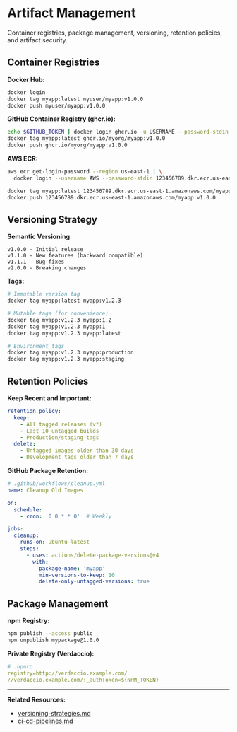 # Artifact Management

Container registries, package management, versioning, retention policies, and artifact security.

## Container Registries

**Docker Hub:**
```bash
docker login
docker tag myapp:latest myuser/myapp:v1.0.0
docker push myuser/myapp:v1.0.0
```

**GitHub Container Registry (ghcr.io):**
```bash
echo $GITHUB_TOKEN | docker login ghcr.io -u USERNAME --password-stdin
docker tag myapp:latest ghcr.io/myorg/myapp:v1.0.0
docker push ghcr.io/myorg/myapp:v1.0.0
```

**AWS ECR:**
```bash
aws ecr get-login-password --region us-east-1 | \
  docker login --username AWS --password-stdin 123456789.dkr.ecr.us-east-1.amazonaws.com

docker tag myapp:latest 123456789.dkr.ecr.us-east-1.amazonaws.com/myapp:v1.0.0
docker push 123456789.dkr.ecr.us-east-1.amazonaws.com/myapp:v1.0.0
```

## Versioning Strategy

**Semantic Versioning:**
```
v1.0.0 - Initial release
v1.1.0 - New features (backward compatible)
v1.1.1 - Bug fixes
v2.0.0 - Breaking changes
```

**Tags:**
```bash
# Immutable version tag
docker tag myapp:latest myapp:v1.2.3

# Mutable tags (for convenience)
docker tag myapp:v1.2.3 myapp:1.2
docker tag myapp:v1.2.3 myapp:1
docker tag myapp:v1.2.3 myapp:latest

# Environment tags
docker tag myapp:v1.2.3 myapp:production
docker tag myapp:v1.2.3 myapp:staging
```

## Retention Policies

**Keep Recent and Important:**
```yaml
retention_policy:
  keep:
    - All tagged releases (v*)
    - Last 10 untagged builds
    - Production/staging tags
  delete:
    - Untagged images older than 30 days
    - Development tags older than 7 days
```

**GitHub Package Retention:**
```yaml
# .github/workflows/cleanup.yml
name: Cleanup Old Images

on:
  schedule:
    - cron: '0 0 * * 0'  # Weekly

jobs:
  cleanup:
    runs-on: ubuntu-latest
    steps:
      - uses: actions/delete-package-versions@v4
        with:
          package-name: 'myapp'
          min-versions-to-keep: 10
          delete-only-untagged-versions: true
```

## Package Management

**npm Registry:**
```bash
npm publish --access public
npm unpublish mypackage@1.0.0
```

**Private Registry (Verdaccio):**
```yaml
# .npmrc
registry=http://verdaccio.example.com/
//verdaccio.example.com/:_authToken=${NPM_TOKEN}
```

---

**Related Resources:**
- [versioning-strategies.md](versioning-strategies.md)
- [ci-cd-pipelines.md](ci-cd-pipelines.md)
